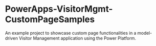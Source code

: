 # PowerApps-VisitorMgmt-CustomPageSamples
An example project to showcase custom page functionalities in a model-driven Visitor Management application using the Power Platform.
